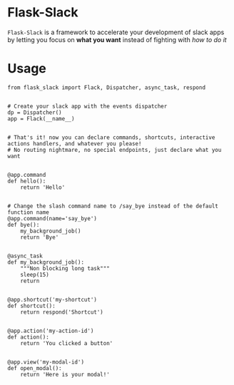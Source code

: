 # Flask-Slack
`Flask-Slack` is a framework to accelerate your development of slack apps by letting you focus on **what you want** instead of fighting with *how to do it*

# Usage
```
from flask_slack import Flack, Dispatcher, async_task, respond


# Create your slack app with the events dispatcher
dp = Dispatcher()
app = Flack(__name__)


# That's it! now you can declare commands, shortcuts, interactive actions handlers, and whatever you please!
# No routing nightmare, no special endpoints, just declare what you want


@app.command
def hello():
    return 'Hello'


# Change the slash command name to /say_bye instead of the default function name
@app.command(name='say_bye')
def bye():
    my_background_job()
    return 'Bye'


@async_task
def my_background_job():
    """Non blocking long task"""
    sleep(15)
    return


@app.shortcut('my-shortcut')
def shortcut():
    return respond('Shortcut')


@app.action('my-action-id')
def action():
    return 'You clicked a button'


@app.view('my-modal-id')
def open_modal():
    return 'Here is your modal!'
```
